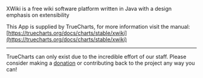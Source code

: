 XWiki is a free wiki software platform written in Java with a design emphasis on extensibility

This App is supplied by TrueCharts, for more information visit the manual: [https://truecharts.org/docs/charts/stable/xwiki](https://truecharts.org/docs/charts/stable/xwiki)

---

TrueCharts can only exist due to the incredible effort of our staff.
Please consider making a [donation](https://truecharts.org/docs/about/sponsor) or contributing back to the project any way you can!
